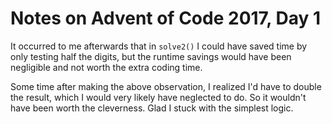 # Notes on Advent of Code 2017, Day 1

It occurred to me afterwards that in `solve2()` I could have saved time by only testing half the digits, but the runtime savings would have been negligible and not worth the extra coding time.

Some time after making the above observation, I realized I'd have to double the result, which I would very likely have neglected to do.  So it wouldn't have been worth the cleverness.  Glad I stuck with the simplest logic.

